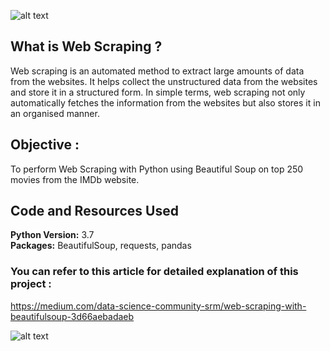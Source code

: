 ![alt text](https://miro.medium.com/max/1400/1*_1QEVhmgVIczZELPQe7QKg.png)

## What is Web Scraping ?
Web scraping is an automated method to extract large amounts of data from the websites. It helps collect the unstructured data from the websites and store it in a structured form. In simple terms, web scraping not only automatically fetches the information from the websites but also stores it in an organised manner.

## Objective : 
To perform Web Scraping with Python using Beautiful Soup on top 250 movies from the IMDb website. 

## Code and Resources Used 
**Python Version:** 3.7  
**Packages:** BeautifulSoup, requests, pandas <br />

### You can refer to this article for detailed explanation of this project :       
https://medium.com/data-science-community-srm/web-scraping-with-beautifulsoup-3d66aebadaeb

![alt text](https://miro.medium.com/max/1400/1*s8gjxigUXryxMnO_mc1LYQ.jpeg)

